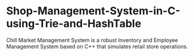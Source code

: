 # Shop-Management-System-in-C-using-Trie-and-HashTable
Chill Market Management System is a robust Inventory and Employee Management System based on C++ that simulates retail store operations.
